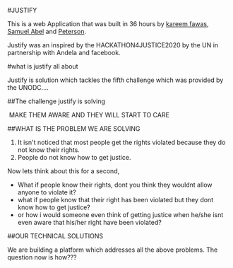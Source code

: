 #JUSTIFY

This is a  web Application that was built in 36 hours by [kareem fawas](https://github.com/phawazzzy), [Samuel Abel](https://github.com/AyoAyomide) and [Peterson](https://github.com/nextwebb).

Justify was an inspired by the HACKATHON4JUSTICE2020 by the UN in partnership with Andela and facebook.

#what is justify all about

Justify is solution which tackles the fifth challenge which was provided by the UNODC....

##The challenge justify is solving

​		MAKE THEM AWARE AND THEY WILL START TO CARE

##WHAT IS THE PROBLEM WE ARE SOLVING

1. It isn't noticed that most people get the rights violated because they do not know their rights.
2. People do not know how to get justice.

Now lets think about this for a second, 

- What if people know their rights, dont you think they wouldnt allow anyone to violate it? 
- what if people know that their right has been violated but they dont know how to get justice?
- or how i would someone even think of getting justice when he/she isnt even aware that his/her right have been violated?



##OUR TECHNICAL  SOLUTIONS

We are building a platform which addresses all the above problems. The question now is how???

